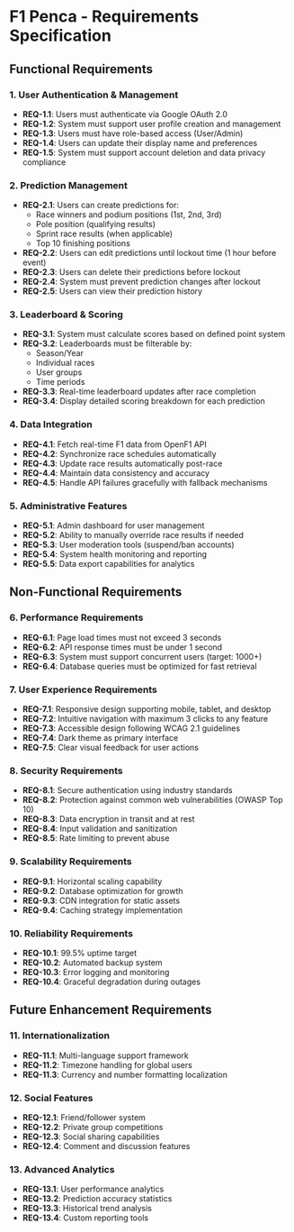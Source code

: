# F1 Penca - Requirements Specification

## Functional Requirements

### 1. User Authentication & Management
- **REQ-1.1**: Users must authenticate via Google OAuth 2.0
- **REQ-1.2**: System must support user profile creation and management
- **REQ-1.3**: Users must have role-based access (User/Admin)
- **REQ-1.4**: Users can update their display name and preferences
- **REQ-1.5**: System must support account deletion and data privacy compliance

### 2. Prediction Management
- **REQ-2.1**: Users can create predictions for:
  - Race winners and podium positions (1st, 2nd, 3rd)
  - Pole position (qualifying results)
  - Sprint race results (when applicable)
  - Top 10 finishing positions
- **REQ-2.2**: Users can edit predictions until lockout time (1 hour before event)
- **REQ-2.3**: Users can delete their predictions before lockout
- **REQ-2.4**: System must prevent prediction changes after lockout
- **REQ-2.5**: Users can view their prediction history

### 3. Leaderboard & Scoring
- **REQ-3.1**: System must calculate scores based on defined point system
- **REQ-3.2**: Leaderboards must be filterable by:
  - Season/Year
  - Individual races
  - User groups
  - Time periods
- **REQ-3.3**: Real-time leaderboard updates after race completion
- **REQ-3.4**: Display detailed scoring breakdown for each prediction

### 4. Data Integration
- **REQ-4.1**: Fetch real-time F1 data from OpenF1 API
- **REQ-4.2**: Synchronize race schedules automatically
- **REQ-4.3**: Update race results automatically post-race
- **REQ-4.4**: Maintain data consistency and accuracy
- **REQ-4.5**: Handle API failures gracefully with fallback mechanisms

### 5. Administrative Features
- **REQ-5.1**: Admin dashboard for user management
- **REQ-5.2**: Ability to manually override race results if needed
- **REQ-5.3**: User moderation tools (suspend/ban accounts)
- **REQ-5.4**: System health monitoring and reporting
- **REQ-5.5**: Data export capabilities for analytics

## Non-Functional Requirements

### 6. Performance Requirements
- **REQ-6.1**: Page load times must not exceed 3 seconds
- **REQ-6.2**: API response times must be under 1 second
- **REQ-6.3**: System must support concurrent users (target: 1000+)
- **REQ-6.4**: Database queries must be optimized for fast retrieval

### 7. User Experience Requirements
- **REQ-7.1**: Responsive design supporting mobile, tablet, and desktop
- **REQ-7.2**: Intuitive navigation with maximum 3 clicks to any feature
- **REQ-7.3**: Accessible design following WCAG 2.1 guidelines
- **REQ-7.4**: Dark theme as primary interface
- **REQ-7.5**: Clear visual feedback for user actions

### 8. Security Requirements
- **REQ-8.1**: Secure authentication using industry standards
- **REQ-8.2**: Protection against common web vulnerabilities (OWASP Top 10)
- **REQ-8.3**: Data encryption in transit and at rest
- **REQ-8.4**: Input validation and sanitization
- **REQ-8.5**: Rate limiting to prevent abuse

### 9. Scalability Requirements
- **REQ-9.1**: Horizontal scaling capability
- **REQ-9.2**: Database optimization for growth
- **REQ-9.3**: CDN integration for static assets
- **REQ-9.4**: Caching strategy implementation

### 10. Reliability Requirements
- **REQ-10.1**: 99.5% uptime target
- **REQ-10.2**: Automated backup system
- **REQ-10.3**: Error logging and monitoring
- **REQ-10.4**: Graceful degradation during outages

## Future Enhancement Requirements

### 11. Internationalization
- **REQ-11.1**: Multi-language support framework
- **REQ-11.2**: Timezone handling for global users
- **REQ-11.3**: Currency and number formatting localization

### 12. Social Features
- **REQ-12.1**: Friend/follower system
- **REQ-12.2**: Private group competitions
- **REQ-12.3**: Social sharing capabilities
- **REQ-12.4**: Comment and discussion features

### 13. Advanced Analytics
- **REQ-13.1**: User performance analytics
- **REQ-13.2**: Prediction accuracy statistics
- **REQ-13.3**: Historical trend analysis
- **REQ-13.4**: Custom reporting tools
